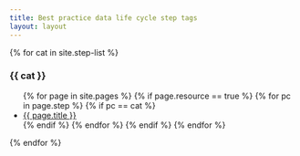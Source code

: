 ```yaml
---
title: Best practice data life cycle step tags
layout: layout
---
```

{% for cat in site.step-list %}
### {{ cat }}
<ul>
  {% for page in site.pages %}
    {% if page.resource == true %}
      {% for pc in page.step %}
        {% if pc == cat %}
          <li><a href="{{ page.url }}">{{ page.title }}</a></li>
        {% endif %}   <!-- cat-match-p -->
      {% endfor %}  <!-- page-category -->
    {% endif %}   <!-- resource-p -->
  {% endfor %}  <!-- page -->
</ul>
{% endfor %}  <!-- cat -->
